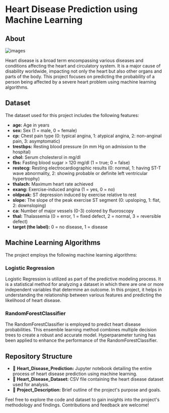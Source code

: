 # Heart Disease Prediction using Machine Learning

## About
![images](https://github.com/Yogendra-Wadkar/Heart-Disease-Prediction-using-Random-Forest-Algorithm-/assets/134367735/659ec0ba-3e30-4c10-935f-a9490da38afc)

Heart disease is a broad term encompassing various diseases and conditions affecting the heart and circulatory system. It is a major cause of disability worldwide, impacting not only the heart but also other organs and parts of the body. This project focuses on predicting the probability of a person being affected by a severe heart problem using machine learning algorithms.

## Dataset
The dataset used for this project includes the following features:

- **age:** Age in years
- **sex:** Sex (1 = male, 0 = female)
- **cp:** Chest pain type (0: typical angina, 1: atypical angina, 2: non-anginal pain, 3: asymptomatic)
- **trestbps:** Resting blood pressure (in mm Hg on admission to the hospital)
- **chol:** Serum cholesterol in mg/dl
- **fbs:** Fasting blood sugar > 120 mg/dl (1 = true; 0 = false)
- **restecg:** Resting electrocardiographic results (0: normal, 1: having ST-T wave abnormality, 2: showing probable or definite left ventricular hypertrophy)
- **thalach:** Maximum heart rate achieved
- **exang:** Exercise-induced angina (1 = yes, 0 = no)
- **oldpeak:** ST depression induced by exercise relative to rest
- **slope:** The slope of the peak exercise ST segment (0: upsloping, 1: flat, 2: downsloping)
- **ca:** Number of major vessels (0-3) colored by fluoroscopy
- **thal:** Thalassemia (0 = error, 1 = fixed defect, 2 = normal, 3 = reversible defect)
- **target (the label):** 0 = no disease, 1 = disease

## Machine Learning Algorithms
The project employs the following machine learning algorithms:

### Logistic Regression
Logistic Regression is utilized as part of the predictive modeling process. It is a statistical method for analyzing a dataset in which there are one or more independent variables that determine an outcome. In this project, it helps in understanding the relationship between various features and predicting the likelihood of heart disease.

### RandomForestClassifier
The RandomForestClassifier is employed to predict heart disease probabilities. This ensemble learning method combines multiple decision trees to create a robust and accurate model. Hyperparameter tuning has been applied to enhance the performance of the RandomForestClassifier.

## Repository Structure
- 📁 **Heart_Disease_Prediction:** Jupyter notebook detailing the entire process of heart disease prediction using machine learning.
- 📁 **Heart_Disease_Dataset:** CSV file containing the heart disease dataset used for analysis.
- 📁 **Project_Description:** Brief outline of the project's purpose and goals.

Feel free to explore the code and dataset to gain insights into the project's methodology and findings. Contributions and feedback are welcome!
